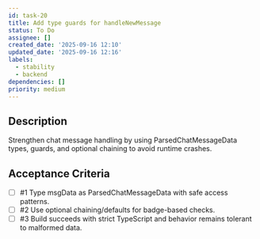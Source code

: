 ```yaml
---
id: task-20
title: Add type guards for handleNewMessage
status: To Do
assignee: []
created_date: '2025-09-16 12:10'
updated_date: '2025-09-16 12:16'
labels:
  - stability
  - backend
dependencies: []
priority: medium
---
```


## Description

Strengthen chat message handling by using ParsedChatMessageData types, guards, and optional chaining to avoid runtime crashes.

## Acceptance Criteria
<!-- AC:BEGIN -->
- [ ] #1 Type msgData as ParsedChatMessageData with safe access patterns.
- [ ] #2 Use optional chaining/defaults for badge-based checks.
- [ ] #3 Build succeeds with strict TypeScript and behavior remains tolerant to malformed data.
<!-- AC:END -->
